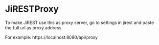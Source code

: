 # JiRESTProxy

To make JiREST use this as proxy server, go to settings in jirest and paste the full url as proxy address. 

For example:
https://localhost:8080/api/proxy